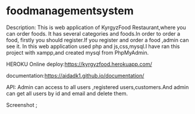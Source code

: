 # foodmanagementsystem

Description: This is web application of KyrgyzFood Restaurant,where you can order foods. It has several categories and foods.In order to order a food, firstly you should register.If you register and order a food ,admin can see it. In this web application used php and js,css,mysql.I have ran this project with xampp,and created mysql from PhpMyAdmin.

HEROKU Online deploy:https://kyrgyzfood.herokuapp.com/

documentation:https://aidadk1.github.io/documentation/

API: Admin can access to all users ,registered users,customers.And admin can get all users by id and email and delete them.

Screenshot ;

